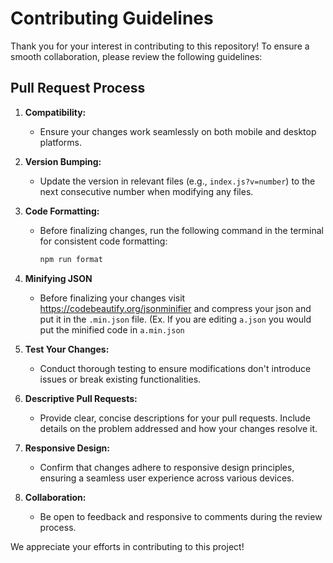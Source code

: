 # Contributing Guidelines

Thank you for your interest in contributing to this repository! To ensure a smooth collaboration, please review the following guidelines:

## Pull Request Process

1. **Compatibility:**

   - Ensure your changes work seamlessly on both mobile and desktop platforms.

2. **Version Bumping:**

   - Update the version in relevant files (e.g., `index.js?v=number`) to the next consecutive number when modifying any files.

3. **Code Formatting:**

   - Before finalizing changes, run the following command in the terminal for consistent code formatting:
     ```bash
     npm run format
     ```

4. **Minifying JSON**

   - Before finalizing your changes visit https://codebeautify.org/jsonminifier and compress your json and put it in the `.min.json` file. (Ex. If you are editing `a.json` you would put the minified code in `a.min.json`

5. **Test Your Changes:**

   - Conduct thorough testing to ensure modifications don't introduce issues or break existing functionalities.

6. **Descriptive Pull Requests:**

   - Provide clear, concise descriptions for your pull requests. Include details on the problem addressed and how your changes resolve it.

7. **Responsive Design:**

   - Confirm that changes adhere to responsive design principles, ensuring a seamless user experience across various devices.

8. **Collaboration:**
   - Be open to feedback and responsive to comments during the review process.

We appreciate your efforts in contributing to this project!
